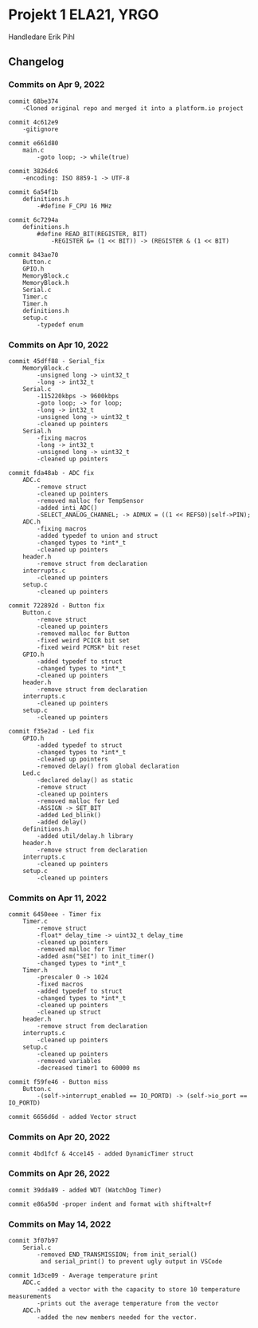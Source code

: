 # Projekt 1 ELA21, YRGO
Handledare Erik Pihl

## Changelog


### Commits on Apr 9, 2022

    commit 68be374
        -Cloned original repo and merged it into a platform.io project

    commit 4c612e9
	    -gitignore

    commit e661d80
        main.c
            -goto loop; -> while(true)

    commit 3826dc6
        -encoding: ISO 8859-1 -> UTF-8

    commit 6a54f1b
        definitions.h 
            -#define F_CPU 16 MHz

    commit 6c7294a
        definitions.h
            #define READ_BIT(REGISTER, BIT)
                -REGISTER &= (1 << BIT)) -> (REGISTER & (1 << BIT)

    commit 843ae70
        Button.c
        GPIO.h
        MemoryBlock.c
        MemoryBlock.h
        Serial.c
        Timer.c
        Timer.h
        definitions.h
        setup.c
            -typedef enum 

### Commits on Apr 10, 2022

    commit 45dff88 - Serial_fix
        MemoryBlock.c
            -unsigned long -> uint32_t
            -long -> int32_t
        Serial.c
            -115220kbps -> 9600kbps
            -goto loop; -> for loop;
            -long -> int32_t
            -unsigned long -> uint32_t
            -cleaned up pointers
        Serial.h
            -fixing macros
            -long -> int32_t
            -unsigned long -> uint32_t
            -cleaned up pointers
    
    commit fda48ab - ADC fix
        ADC.c
            -remove struct
            -cleaned up pointers
            -removed malloc for TempSensor
            -added inti_ADC()
            -SELECT_ANALOG_CHANNEL; -> ADMUX = ((1 << REFS0)|self->PIN);
        ADC.h
            -fixing macros
            -added typedef to union and struct
            -changed types to *int*_t
            -cleaned up pointers
        header.h
            -remove struct from declaration
        interrupts.c
            -cleaned up pointers
        setup.c
            -cleaned up pointers

    commit 722892d - Button fix
        Button.c
            -remove struct
            -cleaned up pointers
            -removed malloc for Button
            -fixed weird PCICR bit set
            -fixed weird PCMSK* bit reset
        GPIO.h
            -added typedef to struct
            -changed types to *int*_t
            -cleaned up pointers
        header.h
            -remove struct from declaration
        interrupts.c
            -cleaned up pointers
        setup.c
            -cleaned up pointers
    
    commit f35e2ad - Led fix
        GPIO.h
            -added typedef to struct
            -changed types to *int*_t
            -cleaned up pointers
            -removed delay() from global declaration
        Led.c
            -declared delay() as static
            -remove struct
            -cleaned up pointers
            -removed malloc for Led
            -ASSIGN -> SET_BIT
            -added Led_blink()
            -added delay()
        definitions.h
            -added util/delay.h library
        header.h
            -remove struct from declaration
        interrupts.c
            -cleaned up pointers
        setup.c
            -cleaned up pointers

### Commits on Apr 11, 2022

    commit 6450eee - Timer fix
        Timer.c
            -remove struct
            -float* delay_time -> uint32_t delay_time
            -cleaned up pointers
            -removed malloc for Timer
            -added asm("SEI") to init_timer()
            -changed types to *int*_t
        Timer.h
            -prescaler 0 -> 1024
            -fixed macros
            -added typedef to struct
            -changed types to *int*_t
            -cleaned up pointers
            -cleaned up struct
        header.h
            -remove struct from declaration
        interrupts.c
            -cleaned up pointers
        setup.c
            -cleaned up pointers
            -removed variables
            -decreased timer1 to 60000 ms 

    commit f59fe46 - Button miss
        Button.c
            -(self->interrupt_enabled == IO_PORTD) -> (self->io_port == IO_PORTD)

    commit 6656d6d - added Vector struct

### Commits on Apr 20, 2022 

    commit 4bd1fcf & 4cce145 - added DynamicTimer struct


### Commits on Apr 26, 2022

    commit 39dda89 - added WDT (WatchDog Timer)

    commit e86a50d -proper indent and format with shift+alt+f

### Commits on May 14, 2022

    commit 3f07b97 
        Serial.c
            -removed END_TRANSMISSION; from init_serial() 
             and serial_print() to prevent ugly output in VSCode

    commit 1d3ce09 - Average temperature print
        ADC.c
            -added a vector with the capacity to store 10 temperature measurements
            -prints out the average temperature from the vector
        ADC.h
            -added the new members needed for the vector.
        

